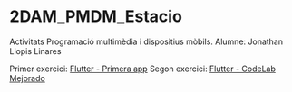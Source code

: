 # 2DAM_PMDM_Estacio
Activitats Programació multimèdia i dispositius mòbils.
Alumne: Jonathan Llopis Linares

Primer exercici: [Flutter - Primera app](https://github.com/Jonathan-Llopis/2DAM_PMDM_Estacio/tree/03b118b16a61fd837a2c2d6045d2fa03850f5d9a/flutter_primera_app)
Segon exercici: [Flutter - CodeLab Mejorado](https://github.com/Jonathan-Llopis/2DAM_PMDM_Estacio/tree/a52723cfc16ea02a030d5b7eacb59fad4df7b957/flutter_codelab_mejorado)

